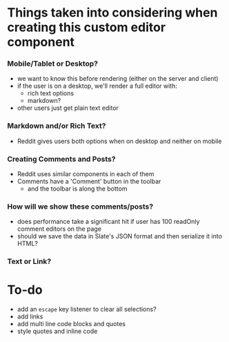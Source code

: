 # Things taken into considering when creating this custom editor component

### Mobile/Tablet or Desktop?

- we want to know this before rendering (either on the server and client)
- if the user is on a desktop, we'll render a full editor with:
  - rich text options
  - markdown?
- other users just get plain text editor

### Markdown and/or Rich Text?

- Reddit gives users both options when on desktop and neither on mobile

### Creating Comments and Posts?

- Reddit uses similar components in each of them
- Comments have a 'Comment' button in the toolbar
  - and the toolbar is along the bottom

### How will we show these comments/posts?

- does performance take a significant hit if user has 100 readOnly comment editors on the page
- should we save the data in Slate's JSON format and then serialize it into HTML?

### Text or Link?

# To-do

- add an `escape` key listener to clear all selections?
- add links
- add multi line code blocks and quotes
- style quotes and inline code
